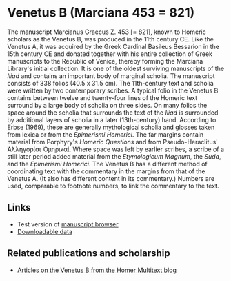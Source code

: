 # Venetus B (Marciana 453 = 821) #

The manuscript Marcianus Graecus Z. 453 [= 821], known to Homeric scholars as the Venetus B, was produced in the 11th century CE. Like the Venetus A, it was acquired by the Greek Cardinal Basileus Bessarion in the 15th century CE and donated together with his entire collection of Greek manuscripts to the Republic of Venice, thereby forming the Marciana Library's initial collection. It is one of the oldest surviving manuscripts of the *Iliad* and contains an important body of marginal scholia. 
The manuscript consists of 338 folios (40.5 x 31.5 cm). The 11th-century text and scholia were written by two contemporary scribes. A typical folio in the Venetus B contains between twelve and twenty-four lines of the Homeric text surround by a large body of scholia on three sides. On many folios the space around the scholia that surrounds the text of the *Iliad* is surrounded by additional layers of scholia in a later (13th-century) hand. According to Erbse (1969), these are generally mythological scholia and glosses taken from lexica or from the *Epimerismi Homerici*. The far margins contain material from Porphyry's *Homeric Questions* and from Pseudo-Heraclitus' Ἀλληγορίαι Ὁμηρικαί. Where space was left by earlier scribes, a scribe of a still later period added material from the *Etymologicum Magnum*, the *Suda*, and the *Epimerismi Homerici*. The Venetus B has a different method of coordinating text with the commentary in the margins from that of the Venetus A. (It also has different content in its commentary.) Numbers are used, comparable to footnote numbers, to link the commentary to the text. 

## Links ##

- Test version of [manuscript browser][1]
- [Downloadable data][2]

## Related publications and scholarship ##
- [Articles on the Venetus B from the Homer Multitext blog](http://homermultitext.blogspot.com/search/label/Venetus%20B)

[1]: http://pelike.hpcc.uh.edu/hmt-digital/mss

[2]: http://www.homermultitext.org/image-archive.html
